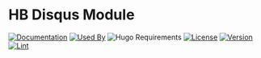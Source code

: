 # HB Disqus Module

[![Documentation](https://img.shields.io/badge/docs-references-blue?logo=hugo&style=flat-square)](https://hb.hugomods.com)
[![Used By](https://img.shields.io/badge/dynamic/json?color=success&label=used+by&query=repositories_humanize&logo=hugo&style=flat-square&url=https://api.razonyang.com/v1/github/dependents/hbstack/disqus)](https://github.com/hbstack/disqus/network/dependents)
![Hugo Requirements](https://img.shields.io/badge/dynamic/json?color=important&label=requirements&query=requirements&logo=hugo&style=flat-square&url=https://api.razonyang.com/v1/hugo/modules/github.com/hbstack/disqus)
[![License](https://img.shields.io/github/license/hbstack/disqus?style=flat-square)](https://github.com/hbstack/disqus/blob/main/LICENSE)
[![Version](https://img.shields.io/badge/dynamic/json?color=blue&label=version&query=name&url=https://api.razonyang.com/v1/github/tag/hbstack/disqus&style=flat-square)](https://github.com/hbstack/disqus/tags)
[![Lint](https://github.com/hbstack/disqus/actions/workflows/lint.yml/badge.svg?style=flat-square)](https://github.com/hbstack/disqus/actions/workflows/lint.yml)
